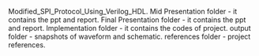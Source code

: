  Modified_SPI_Protocol_Using_Verilog_HDL.
 Mid Presentation folder - it contains the ppt and report.
 Final Presentation folder - it contains the ppt and report.
 Implementation folder - it contains the codes of project.
 output folder - snapshots of waveform and schematic.
 references folder - project references.
